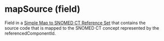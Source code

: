 # mapSource (field)

Field in a [Simple Map to SNOMED CT Reference Set](<../../../5 reference-set-release-files-specification/5.2 reference-set-types/5.2.3 map-reference-sets/5.2.3.2-simple-map-to-snomed-ct-reference-set.md>) that contains the source code that is mapped to the SNOMED CT concept represented by the referencedComponentId.
